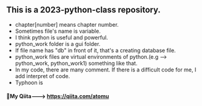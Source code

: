 ## This is a 2023-python-class repository.
- chapter[number] means chapter number.
- Sometimes file's name is variable.
- I think python is useful and powerful.
- python_work folder is a gui folder.
- If file name has "db" in front of it, that's a creating database file.
- python_work files are virtual environments of python.(e.g --> python_work, python_work1) something like that.
- In my code, there are many comment. If there is a difficult code for me, I add interpret of code.
- Typhoon is 
#### 🥞My Qiita---> https://qiita.com/atomu
